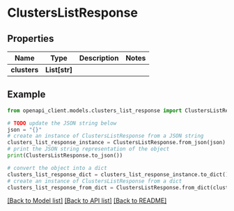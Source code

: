 # ClustersListResponse


## Properties

Name | Type | Description | Notes
------------ | ------------- | ------------- | -------------
**clusters** | **List[str]** |  | 

## Example

```python
from openapi_client.models.clusters_list_response import ClustersListResponse

# TODO update the JSON string below
json = "{}"
# create an instance of ClustersListResponse from a JSON string
clusters_list_response_instance = ClustersListResponse.from_json(json)
# print the JSON string representation of the object
print(ClustersListResponse.to_json())

# convert the object into a dict
clusters_list_response_dict = clusters_list_response_instance.to_dict()
# create an instance of ClustersListResponse from a dict
clusters_list_response_from_dict = ClustersListResponse.from_dict(clusters_list_response_dict)
```
[[Back to Model list]](../README.md#documentation-for-models) [[Back to API list]](../README.md#documentation-for-api-endpoints) [[Back to README]](../README.md)


